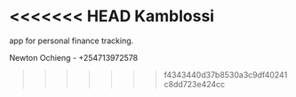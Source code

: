 <<<<<<< HEAD
Kamblossi
=======
app for personal finance tracking.

Newton Ochieng - +254713972578
>>>>>>> f4343440d37b8530a3c9df40241c8dd723e424cc

